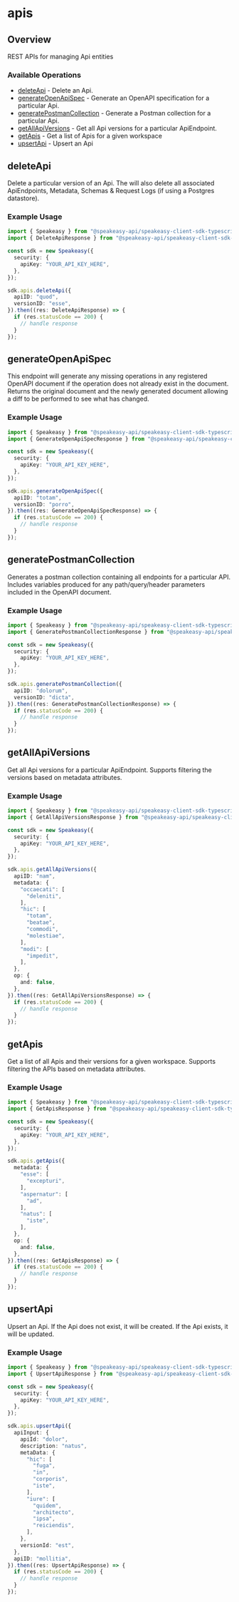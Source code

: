 # apis

## Overview

REST APIs for managing Api entities

### Available Operations

* [deleteApi](#deleteapi) - Delete an Api.
* [generateOpenApiSpec](#generateopenapispec) - Generate an OpenAPI specification for a particular Api.
* [generatePostmanCollection](#generatepostmancollection) - Generate a Postman collection for a particular Api.
* [getAllApiVersions](#getallapiversions) - Get all Api versions for a particular ApiEndpoint.
* [getApis](#getapis) - Get a list of Apis for a given workspace
* [upsertApi](#upsertapi) - Upsert an Api

## deleteApi

Delete a particular version of an Api. The will also delete all associated ApiEndpoints, Metadata, Schemas & Request Logs (if using a Postgres datastore).

### Example Usage

```typescript
import { Speakeasy } from "@speakeasy-api/speakeasy-client-sdk-typescript";
import { DeleteApiResponse } from "@speakeasy-api/speakeasy-client-sdk-typescript/dist/sdk/models/operations";

const sdk = new Speakeasy({
  security: {
    apiKey: "YOUR_API_KEY_HERE",
  },
});

sdk.apis.deleteApi({
  apiID: "quod",
  versionID: "esse",
}).then((res: DeleteApiResponse) => {
  if (res.statusCode == 200) {
    // handle response
  }
});
```

## generateOpenApiSpec

This endpoint will generate any missing operations in any registered OpenAPI document if the operation does not already exist in the document.
Returns the original document and the newly generated document allowing a diff to be performed to see what has changed.

### Example Usage

```typescript
import { Speakeasy } from "@speakeasy-api/speakeasy-client-sdk-typescript";
import { GenerateOpenApiSpecResponse } from "@speakeasy-api/speakeasy-client-sdk-typescript/dist/sdk/models/operations";

const sdk = new Speakeasy({
  security: {
    apiKey: "YOUR_API_KEY_HERE",
  },
});

sdk.apis.generateOpenApiSpec({
  apiID: "totam",
  versionID: "porro",
}).then((res: GenerateOpenApiSpecResponse) => {
  if (res.statusCode == 200) {
    // handle response
  }
});
```

## generatePostmanCollection

Generates a postman collection containing all endpoints for a particular API. Includes variables produced for any path/query/header parameters included in the OpenAPI document.

### Example Usage

```typescript
import { Speakeasy } from "@speakeasy-api/speakeasy-client-sdk-typescript";
import { GeneratePostmanCollectionResponse } from "@speakeasy-api/speakeasy-client-sdk-typescript/dist/sdk/models/operations";

const sdk = new Speakeasy({
  security: {
    apiKey: "YOUR_API_KEY_HERE",
  },
});

sdk.apis.generatePostmanCollection({
  apiID: "dolorum",
  versionID: "dicta",
}).then((res: GeneratePostmanCollectionResponse) => {
  if (res.statusCode == 200) {
    // handle response
  }
});
```

## getAllApiVersions

Get all Api versions for a particular ApiEndpoint.
Supports filtering the versions based on metadata attributes.

### Example Usage

```typescript
import { Speakeasy } from "@speakeasy-api/speakeasy-client-sdk-typescript";
import { GetAllApiVersionsResponse } from "@speakeasy-api/speakeasy-client-sdk-typescript/dist/sdk/models/operations";

const sdk = new Speakeasy({
  security: {
    apiKey: "YOUR_API_KEY_HERE",
  },
});

sdk.apis.getAllApiVersions({
  apiID: "nam",
  metadata: {
    "occaecati": [
      "deleniti",
    ],
    "hic": [
      "totam",
      "beatae",
      "commodi",
      "molestiae",
    ],
    "modi": [
      "impedit",
    ],
  },
  op: {
    and: false,
  },
}).then((res: GetAllApiVersionsResponse) => {
  if (res.statusCode == 200) {
    // handle response
  }
});
```

## getApis

Get a list of all Apis and their versions for a given workspace.
Supports filtering the APIs based on metadata attributes.

### Example Usage

```typescript
import { Speakeasy } from "@speakeasy-api/speakeasy-client-sdk-typescript";
import { GetApisResponse } from "@speakeasy-api/speakeasy-client-sdk-typescript/dist/sdk/models/operations";

const sdk = new Speakeasy({
  security: {
    apiKey: "YOUR_API_KEY_HERE",
  },
});

sdk.apis.getApis({
  metadata: {
    "esse": [
      "excepturi",
    ],
    "aspernatur": [
      "ad",
    ],
    "natus": [
      "iste",
    ],
  },
  op: {
    and: false,
  },
}).then((res: GetApisResponse) => {
  if (res.statusCode == 200) {
    // handle response
  }
});
```

## upsertApi

Upsert an Api. If the Api does not exist, it will be created.
If the Api exists, it will be updated.

### Example Usage

```typescript
import { Speakeasy } from "@speakeasy-api/speakeasy-client-sdk-typescript";
import { UpsertApiResponse } from "@speakeasy-api/speakeasy-client-sdk-typescript/dist/sdk/models/operations";

const sdk = new Speakeasy({
  security: {
    apiKey: "YOUR_API_KEY_HERE",
  },
});

sdk.apis.upsertApi({
  apiInput: {
    apiId: "dolor",
    description: "natus",
    metaData: {
      "hic": [
        "fuga",
        "in",
        "corporis",
        "iste",
      ],
      "iure": [
        "quidem",
        "architecto",
        "ipsa",
        "reiciendis",
      ],
    },
    versionId: "est",
  },
  apiID: "mollitia",
}).then((res: UpsertApiResponse) => {
  if (res.statusCode == 200) {
    // handle response
  }
});
```
